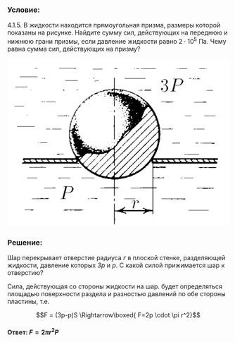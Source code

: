 ###  Условие: 

$4.1.5.$ В жидкости находится прямоугольная призма, размеры которой показаны на рисунке. Найдите сумму сил, действующих на переднюю и нижнюю грани призмы, если давление жидкости равно $2 \cdot 10^5$ Па. Чему равна сумма сил, действующих на призму? 

![К задаче $4.1.5$|523x395, 40%](../../img/4.1.5/4.1.5.png)

###  Решение: 

Шар перекрывает отверстие радиуса $г$ в плоской стенке, разделяющей жидкости, давление которых $Зp$ и $p$. С какой силой прижимается шар к отверстию? 

Сила, действующая со стороны жидкости на шар. будет определяться площадью поверхности раздела и разностью давлений по обе стороны пластины, т.е. 

$$F = (3p-p)S \Rightarrow\boxed{ F=2p \cdot \pi r^2}$$

####  Ответ: $F = 2\pi r^2 P$ 
